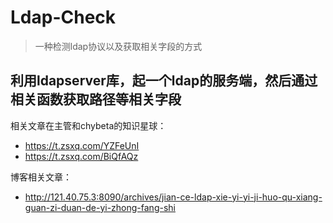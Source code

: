 # Ldap-Check

> 一种检测ldap协议以及获取相关字段的方式

## 利用ldapserver库，起一个ldap的服务端，然后通过相关函数获取路径等相关字段

相关文章在主管和chybeta的知识星球：
  * https://t.zsxq.com/YZFeUnI
  * https://t.zsxq.com/BiQfAQz
  
 博客相关文章：
  * http://121.40.75.3:8090/archives/jian-ce-ldap-xie-yi-yi-ji-huo-qu-xiang-guan-zi-duan-de-yi-zhong-fang-shi
